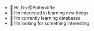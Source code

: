 - 👋 Hi, I’m @Pottercliffe
- 👀 I’m interested in learning new things
- 🌱 I’m currently learning databases
- 💞️ I’m looking for something interesting

<!---
Pottercliffe/Pottercliffe is a ✨ special ✨ repository because its `README.md` (this file) appears on your GitHub profile.
You can click the Preview link to take a look at your changes.
--->
